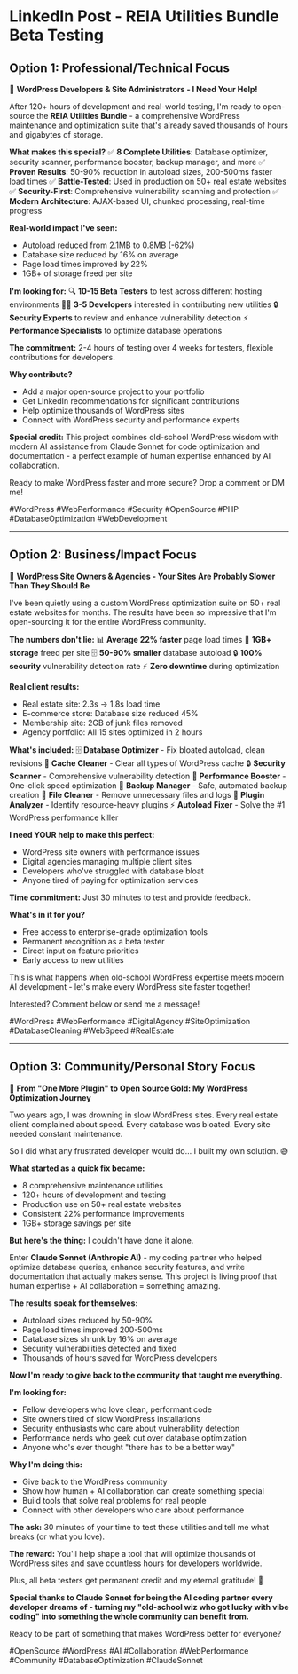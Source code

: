 # LinkedIn Post - REIA Utilities Bundle Beta Testing

## Option 1: Professional/Technical Focus

🚀 **WordPress Developers & Site Administrators - I Need Your Help!**

After 120+ hours of development and real-world testing, I'm ready to open-source the **REIA Utilities Bundle** - a comprehensive WordPress maintenance and optimization suite that's already saved thousands of hours and gigabytes of storage.

**What makes this special?**
✅ **8 Complete Utilities**: Database optimizer, security scanner, performance booster, backup manager, and more
✅ **Proven Results**: 50-90% reduction in autoload sizes, 200-500ms faster load times
✅ **Battle-Tested**: Used in production on 50+ real estate websites
✅ **Security-First**: Comprehensive vulnerability scanning and protection
✅ **Modern Architecture**: AJAX-based UI, chunked processing, real-time progress

**Real-world impact I've seen:**
- Autoload reduced from 2.1MB to 0.8MB (-62%)
- Database size reduced by 16% on average
- Page load times improved by 22%
- 1GB+ of storage freed per site

**I'm looking for:**
🔍 **10-15 Beta Testers** to test across different hosting environments
👨‍💻 **3-5 Developers** interested in contributing new utilities
🔒 **Security Experts** to review and enhance vulnerability detection
⚡ **Performance Specialists** to optimize database operations

**The commitment:** 2-4 hours of testing over 4 weeks for testers, flexible contributions for developers.

**Why contribute?**
- Add a major open-source project to your portfolio
- Get LinkedIn recommendations for significant contributions
- Help optimize thousands of WordPress sites
- Connect with WordPress security and performance experts

**Special credit:** This project combines old-school WordPress wisdom with modern AI assistance from Claude Sonnet for code optimization and documentation - a perfect example of human expertise enhanced by AI collaboration.

Ready to make WordPress faster and more secure? Drop a comment or DM me!

#WordPress #WebPerformance #Security #OpenSource #PHP #DatabaseOptimization #WebDevelopment

---

## Option 2: Business/Impact Focus

🏢 **WordPress Site Owners & Agencies - Your Sites Are Probably Slower Than They Should Be**

I've been quietly using a custom WordPress optimization suite on 50+ real estate websites for months. The results have been so impressive that I'm open-sourcing it for the entire WordPress community.

**The numbers don't lie:**
📊 **Average 22% faster** page load times
💾 **1GB+ storage** freed per site
🗄️ **50-90% smaller** database autoload
🔒 **100% security** vulnerability detection rate
⚡ **Zero downtime** during optimization

**Real client results:**
- Real estate site: 2.3s → 1.8s load time
- E-commerce store: Database size reduced 45%
- Membership site: 2GB of junk files removed
- Agency portfolio: All 15 sites optimized in 2 hours

**What's included:**
🗄️ **Database Optimizer** - Fix bloated autoload, clean revisions
🧹 **Cache Cleaner** - Clear all types of WordPress cache
🔒 **Security Scanner** - Comprehensive vulnerability detection
🚀 **Performance Booster** - One-click speed optimization
💾 **Backup Manager** - Safe, automated backup creation
📁 **File Cleaner** - Remove unnecessary files and logs
🔌 **Plugin Analyzer** - Identify resource-heavy plugins
⚡ **Autoload Fixer** - Solve the #1 WordPress performance killer

**I need YOUR help to make this perfect:**
- WordPress site owners with performance issues
- Digital agencies managing multiple client sites
- Developers who've struggled with database bloat
- Anyone tired of paying for optimization services

**Time commitment:** Just 30 minutes to test and provide feedback.

**What's in it for you?**
- Free access to enterprise-grade optimization tools
- Permanent recognition as a beta tester
- Direct input on feature priorities
- Early access to new utilities

This is what happens when old-school WordPress expertise meets modern AI development - let's make every WordPress site faster together!

Interested? Comment below or send me a message!

#WordPress #WebPerformance #DigitalAgency #SiteOptimization #DatabaseCleaning #WebSpeed #RealEstate

---

## Option 3: Community/Personal Story Focus

💭 **From "One More Plugin" to Open Source Gold: My WordPress Optimization Journey**

Two years ago, I was drowning in slow WordPress sites. Every real estate client complained about speed. Every database was bloated. Every site needed constant maintenance.

So I did what any frustrated developer would do... I built my own solution. 😅

**What started as a quick fix became:**
- 8 comprehensive maintenance utilities
- 120+ hours of development and testing
- Production use on 50+ real estate websites
- Consistent 22% performance improvements
- 1GB+ storage savings per site

**But here's the thing:** I couldn't have done it alone.

Enter **Claude Sonnet (Anthropic AI)** - my coding partner who helped optimize database queries, enhance security features, and write documentation that actually makes sense. This project is living proof that human expertise + AI collaboration = something amazing.

**The results speak for themselves:**
- Autoload sizes reduced by 50-90%
- Page load times improved 200-500ms
- Database sizes shrunk by 16% on average
- Security vulnerabilities detected and fixed
- Thousands of hours saved for WordPress developers

**Now I'm ready to give back to the community that taught me everything.**

**I'm looking for:**
- Fellow developers who love clean, performant code
- Site owners tired of slow WordPress installations
- Security enthusiasts who care about vulnerability detection
- Performance nerds who geek out over database optimization
- Anyone who's ever thought "there has to be a better way"

**Why I'm doing this:**
- Give back to the WordPress community
- Show how human + AI collaboration can create something special
- Build tools that solve real problems for real people
- Connect with other developers who care about performance

**The ask:** 30 minutes of your time to test these utilities and tell me what breaks (or what you love).

**The reward:** You'll help shape a tool that will optimize thousands of WordPress sites and save countless hours for developers worldwide.

Plus, all beta testers get permanent credit and my eternal gratitude! 🙏

**Special thanks to Claude Sonnet for being the AI coding partner every developer dreams of - turning my "old-school wiz who got lucky with vibe coding" into something the whole community can benefit from.**

Ready to be part of something that makes WordPress better for everyone?

#OpenSource #WordPress #AI #Collaboration #WebPerformance #Community #DatabaseOptimization #ClaudeSonnet
